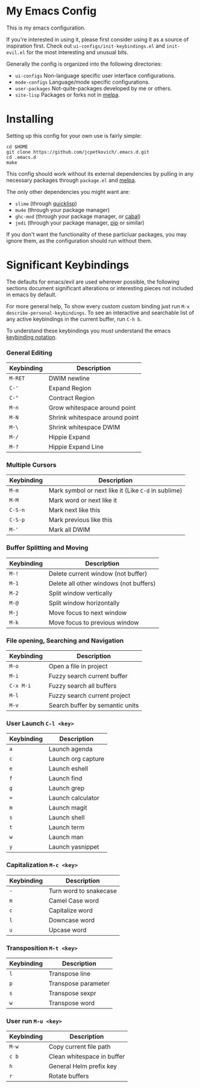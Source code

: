 # My Emacs Config

This is my emacs configuration.

If you're interested in using it, please first consider using it as a
source of inspiration first. Check out `ui-configs/init-keybindings.el` and
`init-evil.el` for the most interesting and unusual bits.

Generally the config is organized into the following directories:

- `ui-configs` Non-language specific user interface configurations.
- `mode-configs` Language/mode specific configurations.
- `user-packages` Not-quite-packages developed by me or others.
- `site-lisp` Packages or forks not in [melpa](http://melpa.milkbox.net/).

# Installing

Setting up this config for your own use is fairly simple:

    cd $HOME
    git clone https://github.com/jcpetkovich/.emacs.d.git
    cd .emacs.d
    make

This config should work without its external dependencies by pulling
in any necessary packages through `package.el` and
[melpa](http://melpa.milkbox.net/).

The only other dependencies you might want are:

- `slime` (through [quicklisp](http://www.quicklisp.org/beta/))
- `mu4e` (through your package manager)
- `ghc-mod` (through your package manager, or [cabal](http://www.haskell.org/cabal/))
- `jedi` (through your package manager, [pip](https://pypi.python.org/pypi/pip) or similar)

If you don't want the functionality of these particluar packages, you
may ignore them, as the configuration should run without them.

# Significant Keybindings

The defaults for emacs/evil are used wherever possible, the following
sections document significant alterations or interesting pieces not
included in emacs by default.

For more general help, To show every custom custom binding just run
`M-x describe-personal-keybindings`. To see an interactive and
searchable list of any active keybindings in the current buffer, run
`C-h b`.

To understand these keybindings you must understand the emacs
[keybinding notation](http://www.emacswiki.org/emacs/EmacsKeyNotation).

### General Editing
| Keybinding | Description |
|------------|-------------|
| `M-RET`    | DWIM newline |
| `C-'`      | Expand Region |
| `C-"`      | Contract Region |
| `M-n`      | Grow whitespace around point |
| `M-N`      | Shrink whitespace around point |
| `M-\`      | Shrink whitespace DWIM |
| `M-/`      | Hippie Expand |
| `M-?`      | Hippie Expand Line |

### Multiple Cursors
| Keybinding | Description |
|------------|-------------|
| `M-m`      | Mark symbol or next like it (Like `C-d` in sublime) |
| `M-M`      | Mark word or next like it |
| `C-S-n`    | Mark next like this |
| `C-S-p`    | Mark previous like this |
| `M-'`      | Mark all DWIM |

### Buffer Splitting and Moving
| Keybinding | Description |
|------------|-------------|
| `M-!`      | Delete current window (not buffer) |
| `M-1`      | Delete all other windows (not buffers) |
| `M-2`      | Split window vertically |
| `M-@`      | Split window horizontally |
| `M-j`      | Move focus to next window |
| `M-k`      | Move focus to previous window |

### File opening, Searching and Navigation
| Keybinding | Description |
|------------|-------------|
| `M-o`      | Open a file in project |
| `M-i`      | Fuzzy search current buffer |
| `C-x M-i`  | Fuzzy search all buffers |
| `M-l`      | Fuzzy search current project |
| `M-v`      | Search buffer by semantic units |

### User Launch `C-l <key>`
| Keybinding | Description |
|------------|-------------|
| `a`        | Launch agenda |
| `c`        | Launch org capture |
| `e`        | Launch eshell |
| `f`        | Launch find |
| `g`        | Launch grep |
| `=`        | Launch calculator |
| `m`        | Launch magit |
| `s`        | Launch shell |
| `t`        | Launch term |
| `w`        | Launch man |
| `y`        | Launch yasnippet |

### Capitalization `M-c <key>`
| Keybinding | Description |
|------------|-------------|
| `-`        | Turn word to snakecase |
| `m`        | Camel Case word |
| `c`        | Capitalize word |
| `l`        | Downcase word |
| `u`        | Upcase word |


### Transposition `M-t <key>`
| Keybinding | Description |
|------------|-------------|
| `l`        | Transpose line |
| `p`        | Transpose parameter |
| `s`        | Transpose sexpr |
| `w`        | Transpose word |

### User run `M-u <key>`
| Keybinding | Description |
|------------|-------------|
| `M-w`      | Copy current file path |
| `c b`      | Clean whitespace in buffer |
| `h`        | General Helm prefix key |
| `r`        | Rotate buffers |
